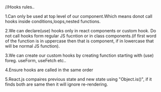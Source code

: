 //Hooks rules..

1.Can only be used at top level of our component.Which means donot call hooks inside conditions,loops,nested functions.

2.We can declare(use) hooks only in react components or custom hook. Do not call hooks form regular JS fucntion or in class components.(if first word of the function is in uppercase then that is component, if in lowercase that will be normal JS function).

3.We can create our custom hooks by creating function starting with (use) foreg. useForm, useFetch etc..

4.Ensure hooks are called in the same order

5.React.js compaires previous state and new state using "Object.is()", if it finds both are same then it will ignore re-rendering. 